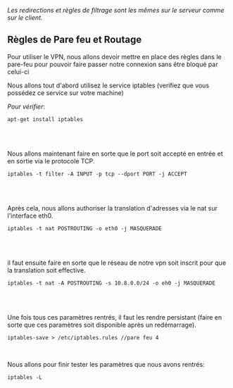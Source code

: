 _Les redirections et règles de filtrage sont les mêmes sur le serveur comme sur le client._

Règles de Pare feu et Routage 
-----
Pour utiliser le VPN, nous allons devoir mettre en place des règles dans le pare-feu pour pouvoir faire passer notre connexion sans être bloqué par celui-ci
      
Nous allons tout d'abord utilisez le service iptables (verifiez que vous possédez ce service sur votre machine)    
      
_Pour vérifier_:
```shell
apt-get install iptables
```
<br>
<br>


Nous allons maintenant faire en sorte que le port soit accepté en entrée et en sortie via le protocole TCP.
```shell
iptables -t filter -A INPUT -p tcp --dport PORT -j ACCEPT
```
<br>
<br>

Après cela, nous allons authoriser la translation d'adresses via le nat sur l'interface eth0.
```shell
iptables -t nat POSTROUTING -o eth0 -j MASQUERADE
```

<br>
<br>

il faut ensuite faire en sorte que le réseau de notre vpn soit inscrit pour que la translation soit effective.
```shell
iptables -t nat -A POSTROUTING -s 10.8.0.0/24 -o eh0 -j MASQUERADE
```

<br>
<br>

Une fois tous ces paramètres rentrés, il faut les rendre persistant (faire en sorte que ces paramètres soit disponible après un redémarrage).
```shell
iptables-save > /etc/iptables.rules //pare feu 4
```

<br>

Nous allons pour finir tester les paramètres que nous avons rentrés:

```shell
iptables -L
```




